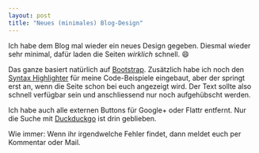 ```yaml
---
layout: post
title: "Neues (minimales) Blog-Design"
---
```


Ich habe dem Blog mal wieder ein neues Design gegeben. Diesmal wieder sehr minimal, dafür laden die Seiten *wirklich* schnell. :smile:

Das ganze basiert natürlich auf [Bootstrap][0]. Zusätzlich habe ich noch den [Syntax Highlighter][1] für meine Code-Beispiele eingebaut, aber der springt erst an, wenn die Seite schon bei euch angezeigt wird. Der Text sollte also schnell verfügbar sein und anschliessend nur noch aufgehübscht werden.

Ich habe auch alle externen Buttons für Google+ oder Flattr entfernt. Nur die Suche mit [Duckduckgo][2] ist drin geblieben.

Wie immer: Wenn ihr irgendwelche Fehler findet, dann meldet euch per Kommentar oder Mail.

[0]: http://getbootstrap.com/
[1]: http://alexgorbatchev.com/SyntaxHighlighter/
[2]: https://ddg.gg/

